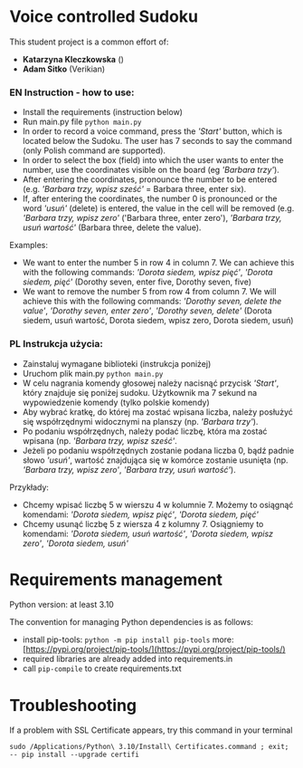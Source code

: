 # Voice controlled Sudoku 

This student project is a common effort of:
- **Katarzyna Kleczkowska** ()
- **Adam Sitko** (Verikian)

### EN Instruction - how to use:

- Install the requirements (instruction below)
- Run main.py file `python main.py`
- In order to record a voice command, press the *'Start'* button, which is located below the Sudoku. The user has 7 seconds to say the command (only Polish command are supported).
- In order to select the box (field) into which the user wants to enter the number, use the coordinates visible on the board (eg *'Barbara trzy'*).
- After entering the coordinates, pronounce the number to be entered (e.g. *'Barbara trzy, wpisz sześć'* = Barbara three, enter six).
- If, after entering the coordinates, the number 0 is pronounced or the word *'usuń'* (delete) is entered, the value in the cell will be removed (e.g. *'Barbara trzy, wpisz zero'* ('Barbara three, enter zero'), *'Barbara trzy, usuń wartość'* (Barbara three, delete the value).

Examples:
- We want to enter the number 5 in row 4 in column 7. We can achieve this with the following commands: *'Dorota siedem, wpisz pięć'*, *'Dorota siedem, pięć'* (Dorothy seven, enter five, Dorothy seven, five)
- We want to remove the number 5 from row 4 from column 7. We will achieve this with the following commands: *'Dorothy seven, delete the value'*, *'Dorothy seven, enter zero'*, *'Dorothy seven, delete'* (Dorota siedem, usuń wartość, Dorota siedem, wpisz zero, Dorota siedem, usuń)

### PL Instrukcja użycia:
- Zainstaluj wymagane biblioteki (instrukcja poniżej)
- Uruchom plik main.py `python main.py`
- W celu nagrania komendy głosowej należy nacisnąć przycisk *'Start'*, który znajduje się poniżej sudoku. Użytkownik ma 7 sekund na wypowiedzenie komendy (tylko polskie komendy)
- Aby wybrać kratkę, do której ma zostać wpisana liczba, należy posłużyć się współrzędnymi widocznymi na planszy (np. *'Barbara trzy'*).
- Po podaniu współrzędnych, należy podać liczbę, która ma zostać wpisana (np. *'Barbara trzy, wpisz sześć'*.
- Jeżeli po podaniu współrzędnych zostanie podana liczba 0, bądź padnie słowo *'usuń'*, wartość znajdująca się w komórce zostanie usunięta (np. *'Barbara trzy, wpisz zero'*, *'Barbara trzy, usuń wartość'*).

Przykłady:
- Chcemy wpisać liczbę 5 w wierszu 4 w kolumnie 7. Możemy to osiągnąć komendami: *'Dorota siedem, wpisz pięć'*, *'Dorota siedem, pięć'*
- Chcemy usunąć liczbę 5 z wiersza 4 z kolumny 7. Osiągniemy to komendami: *'Dorota siedem, usuń wartość'*, *'Dorota siedem, wpisz zero'*, *'Dorota siedem, usuń'*


# Requirements management
Python version: at least 3.10

The convention for managing Python dependencies is as follows:

- install pip-tools: `python -m pip install pip-tools` more: [https://pypi.org/project/pip-tools/](https://pypi.org/project/pip-tools/)
- required libraries are already added into requirements.in
- call `pip-compile` to create requirements.txt

# Troubleshooting
If a problem with SSL Certificate appears, try this command in your terminal

```
sudo /Applications/Python\ 3.10/Install\ Certificates.command ; exit; -- pip install --upgrade certifi
```